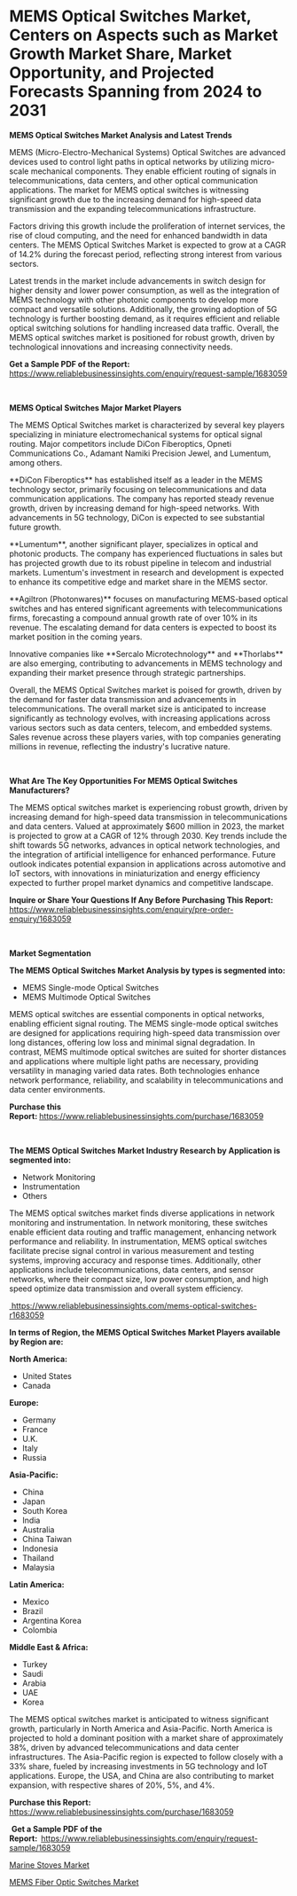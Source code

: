 <p><h1>MEMS Optical Switches Market, Centers on Aspects such as Market Growth Market Share, Market Opportunity, and Projected Forecasts Spanning from 2024 to 2031</h1></p><p><strong>MEMS Optical Switches Market Analysis and Latest Trends</strong></p>
<p><p>MEMS (Micro-Electro-Mechanical Systems) Optical Switches are advanced devices used to control light paths in optical networks by utilizing micro-scale mechanical components. They enable efficient routing of signals in telecommunications, data centers, and other optical communication applications. The market for MEMS optical switches is witnessing significant growth due to the increasing demand for high-speed data transmission and the expanding telecommunications infrastructure. </p><p>Factors driving this growth include the proliferation of internet services, the rise of cloud computing, and the need for enhanced bandwidth in data centers. The MEMS Optical Switches Market is expected to grow at a CAGR of 14.2% during the forecast period, reflecting strong interest from various sectors. </p><p>Latest trends in the market include advancements in switch design for higher density and lower power consumption, as well as the integration of MEMS technology with other photonic components to develop more compact and versatile solutions. Additionally, the growing adoption of 5G technology is further boosting demand, as it requires efficient and reliable optical switching solutions for handling increased data traffic. Overall, the MEMS optical switches market is positioned for robust growth, driven by technological innovations and increasing connectivity needs.</p></p>
<p><strong>Get a Sample PDF of the Report:&nbsp;</strong> <a href="https://www.reliablebusinessinsights.com/enquiry/request-sample/1683059?utm_campaign=1847&utm_medium=2&utm_source=Github&utm_content=ia&utm_term=30122024&utm_id=mems-optical-switches">https://www.reliablebusinessinsights.com/enquiry/request-sample/1683059</a></p>
<p>&nbsp;</p>
<p><strong>MEMS Optical Switches Major Market Players</strong></p>
<p><p>The MEMS Optical Switches market is characterized by several key players specializing in miniature electromechanical systems for optical signal routing. Major competitors include DiCon Fiberoptics, Opneti Communications Co., Adamant Namiki Precision Jewel, and Lumentum, among others.</p><p>**DiCon Fiberoptics** has established itself as a leader in the MEMS technology sector, primarily focusing on telecommunications and data communication applications. The company has reported steady revenue growth, driven by increasing demand for high-speed networks. With advancements in 5G technology, DiCon is expected to see substantial future growth.</p><p>**Lumentum**, another significant player, specializes in optical and photonic products. The company has experienced fluctuations in sales but has projected growth due to its robust pipeline in telecom and industrial markets. Lumentum's investment in research and development is expected to enhance its competitive edge and market share in the MEMS sector.</p><p>**Agiltron (Photonwares)** focuses on manufacturing MEMS-based optical switches and has entered significant agreements with telecommunications firms, forecasting a compound annual growth rate of over 10% in its revenue. The escalating demand for data centers is expected to boost its market position in the coming years.</p><p>Innovative companies like **Sercalo Microtechnology** and **Thorlabs** are also emerging, contributing to advancements in MEMS technology and expanding their market presence through strategic partnerships.</p><p>Overall, the MEMS Optical Switches market is poised for growth, driven by the demand for faster data transmission and advancements in telecommunications. The overall market size is anticipated to increase significantly as technology evolves, with increasing applications across various sectors such as data centers, telecom, and embedded systems. Sales revenue across these players varies, with top companies generating millions in revenue, reflecting the industry's lucrative nature.</p></p>
<p>&nbsp;</p>
<p><strong>What Are The Key Opportunities For MEMS Optical Switches Manufacturers?</strong></p>
<p><p>The MEMS optical switches market is experiencing robust growth, driven by increasing demand for high-speed data transmission in telecommunications and data centers. Valued at approximately $600 million in 2023, the market is projected to grow at a CAGR of 12% through 2030. Key trends include the shift towards 5G networks, advances in optical network technologies, and the integration of artificial intelligence for enhanced performance. Future outlook indicates potential expansion in applications across automotive and IoT sectors, with innovations in miniaturization and energy efficiency expected to further propel market dynamics and competitive landscape.</p></p>
<p><strong>Inquire or Share Your Questions If Any Before Purchasing This Report:</strong> <a href="https://www.reliablebusinessinsights.com/enquiry/pre-order-enquiry/1683059?utm_campaign=1847&utm_medium=2&utm_source=Github&utm_content=ia&utm_term=30122024&utm_id=mems-optical-switches">https://www.reliablebusinessinsights.com/enquiry/pre-order-enquiry/1683059</a></p>
<p>&nbsp;</p>
<p><strong>Market Segmentation</strong></p>
<p><strong>The MEMS Optical Switches Market Analysis by types is segmented into:</strong></p>
<p><ul><li>MEMS Single-mode Optical Switches</li><li>MEMS Multimode Optical Switches</li></ul></p>
<p><p>MEMS optical switches are essential components in optical networks, enabling efficient signal routing. The MEMS single-mode optical switches are designed for applications requiring high-speed data transmission over long distances, offering low loss and minimal signal degradation. In contrast, MEMS multimode optical switches are suited for shorter distances and applications where multiple light paths are necessary, providing versatility in managing varied data rates. Both technologies enhance network performance, reliability, and scalability in telecommunications and data center environments.</p></p>
<p><strong>Purchase this Report:&nbsp;</strong><a href="https://www.reliablebusinessinsights.com/purchase/1683059?utm_campaign=1847&utm_medium=2&utm_source=Github&utm_content=ia&utm_term=30122024&utm_id=mems-optical-switches">https://www.reliablebusinessinsights.com/purchase/1683059</a></p>
<p>&nbsp;</p>
<p><strong>The MEMS Optical Switches Market Industry Research by Application is segmented into:</strong></p>
<p><ul><li>Network Monitoring</li><li>Instrumentation</li><li>Others</li></ul></p>
<p><p>The MEMS optical switches market finds diverse applications in network monitoring and instrumentation. In network monitoring, these switches enable efficient data routing and traffic management, enhancing network performance and reliability. In instrumentation, MEMS optical switches facilitate precise signal control in various measurement and testing systems, improving accuracy and response times. Additionally, other applications include telecommunications, data centers, and sensor networks, where their compact size, low power consumption, and high speed optimize data transmission and overall system efficiency.</p></p>
<p><a href="https://www.reliablebusinessinsights.com/mems-optical-switches-r1683059?utm_campaign=1847&utm_medium=2&utm_source=Github&utm_content=ia&utm_term=30122024&utm_id=mems-optical-switches">&nbsp;https://www.reliablebusinessinsights.com/mems-optical-switches-r1683059</a></p>
<p><strong>In terms of Region, the MEMS Optical Switches Market Players available by Region are:</strong></p>
<p>
    <p> <strong> North America: </strong>
        <ul>
            <li>United States</li>
            <li>Canada</li>
        </ul>
        </p> 
    <p> <strong> Europe: </strong>
        <ul>
            <li>Germany</li>
            <li>France</li>
            <li>U.K.</li>
            <li>Italy</li>
            <li>Russia</li>
        </ul>
        </p> 
    <p> <strong> Asia-Pacific: </strong>
        <ul>
            <li>China</li>
            <li>Japan</li>
            <li>South Korea</li>
            <li>India</li>
            <li>Australia</li>
            <li>China Taiwan</li>
            <li>Indonesia</li>
            <li>Thailand</li>
            <li>Malaysia</li>
        </ul>
        </p> 
    <p> <strong> Latin America: </strong>
        <ul>
            <li>Mexico</li>
            <li>Brazil</li>
            <li>Argentina Korea</li>
            <li>Colombia</li>
        </ul>
        </p> 
    <p> <strong> Middle East & Africa: </strong>
        <ul>
            <li>Turkey</li>
            <li>Saudi</li>
            <li>Arabia</li>
            <li>UAE</li>
            <li>Korea</li>
        </ul>
    </p>
    </p>
<p><p>The MEMS optical switches market is anticipated to witness significant growth, particularly in North America and Asia-Pacific. North America is projected to hold a dominant position with a market share of approximately 38%, driven by advanced telecommunications and data center infrastructures. The Asia-Pacific region is expected to follow closely with a 33% share, fueled by increasing investments in 5G technology and IoT applications. Europe, the USA, and China are also contributing to market expansion, with respective shares of 20%, 5%, and 4%.</p></p>
<p><strong>Purchase this Report: </strong><a href="https://www.reliablebusinessinsights.com/purchase/1683059?utm_campaign=1847&utm_medium=2&utm_source=Github&utm_content=ia&utm_term=30122024&utm_id=mems-optical-switches">https://www.reliablebusinessinsights.com/purchase/1683059</a></p>
<p>&nbsp;<strong>Get a Sample PDF of the Report:&nbsp;&nbsp;</strong><a href="https://www.reliablebusinessinsights.com/enquiry/request-sample/1683059?utm_campaign=1847&utm_medium=2&utm_source=Github&utm_content=ia&utm_term=30122024&utm_id=mems-optical-switches">https://www.reliablebusinessinsights.com/enquiry/request-sample/1683059</a></p>
<p><strong></strong></p>
<p><p><a href="https://github.com/chaturberville8181/Market-Research-Report-List-1/blob/main/marine-stoves-market.md?utm_campaign=1847&utm_medium=2&utm_source=Github&utm_content=ia&utm_term=30122024&utm_id=mems-optical-switches">Marine Stoves Market</a></p><p><a href="https://github.com/carendesrochers299/Market-Research-Report-List-1/blob/main/mems-fiber-optic-switches-market.md?utm_campaign=1847&utm_medium=2&utm_source=Github&utm_content=ia&utm_term=30122024&utm_id=mems-optical-switches">MEMS Fiber Optic Switches Market</a></p></p>